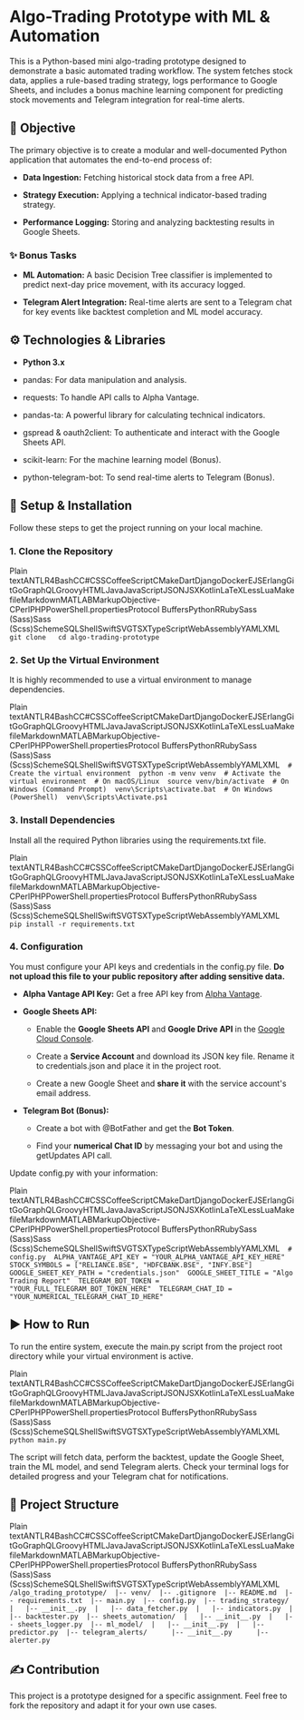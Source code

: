 Algo-Trading Prototype with ML & Automation
===========================================

This is a Python-based mini algo-trading prototype designed to demonstrate a basic automated trading workflow. The system fetches stock data, applies a rule-based trading strategy, logs performance to Google Sheets, and includes a bonus machine learning component for predicting stock movements and Telegram integration for real-time alerts.

🎯 Objective
------------

The primary objective is to create a modular and well-documented Python application that automates the end-to-end process of:

*   **Data Ingestion:** Fetching historical stock data from a free API.
    
*   **Strategy Execution:** Applying a technical indicator-based trading strategy.
    
*   **Performance Logging:** Storing and analyzing backtesting results in Google Sheets.
    

### ✨ Bonus Tasks

*   **ML Automation:** A basic Decision Tree classifier is implemented to predict next-day price movement, with its accuracy logged.
    
*   **Telegram Alert Integration:** Real-time alerts are sent to a Telegram chat for key events like backtest completion and ML model accuracy.
    

⚙️ Technologies & Libraries
---------------------------

*   **Python 3.x**
    
*   pandas: For data manipulation and analysis.
    
*   requests: To handle API calls to Alpha Vantage.
    
*   pandas-ta: A powerful library for calculating technical indicators.
    
*   gspread & oauth2client: To authenticate and interact with the Google Sheets API.
    
*   scikit-learn: For the machine learning model (Bonus).
    
*   python-telegram-bot: To send real-time alerts to Telegram (Bonus).
    

🚀 Setup & Installation
-----------------------

Follow these steps to get the project running on your local machine.

### 1\. Clone the Repository

Plain textANTLR4BashCC#CSSCoffeeScriptCMakeDartDjangoDockerEJSErlangGitGoGraphQLGroovyHTMLJavaJavaScriptJSONJSXKotlinLaTeXLessLuaMakefileMarkdownMATLABMarkupObjective-CPerlPHPPowerShell.propertiesProtocol BuffersPythonRRubySass (Sass)Sass (Scss)SchemeSQLShellSwiftSVGTSXTypeScriptWebAssemblyYAMLXML`   git clone   cd algo-trading-prototype   `

### 2\. Set Up the Virtual Environment

It is highly recommended to use a virtual environment to manage dependencies.

Plain textANTLR4BashCC#CSSCoffeeScriptCMakeDartDjangoDockerEJSErlangGitGoGraphQLGroovyHTMLJavaJavaScriptJSONJSXKotlinLaTeXLessLuaMakefileMarkdownMATLABMarkupObjective-CPerlPHPPowerShell.propertiesProtocol BuffersPythonRRubySass (Sass)Sass (Scss)SchemeSQLShellSwiftSVGTSXTypeScriptWebAssemblyYAMLXML`   # Create the virtual environment  python -m venv venv  # Activate the virtual environment  # On macOS/Linux  source venv/bin/activate  # On Windows (Command Prompt)  venv\Scripts\activate.bat  # On Windows (PowerShell)  venv\Scripts\Activate.ps1   `

### 3\. Install Dependencies

Install all the required Python libraries using the requirements.txt file.

Plain textANTLR4BashCC#CSSCoffeeScriptCMakeDartDjangoDockerEJSErlangGitGoGraphQLGroovyHTMLJavaJavaScriptJSONJSXKotlinLaTeXLessLuaMakefileMarkdownMATLABMarkupObjective-CPerlPHPPowerShell.propertiesProtocol BuffersPythonRRubySass (Sass)Sass (Scss)SchemeSQLShellSwiftSVGTSXTypeScriptWebAssemblyYAMLXML`   pip install -r requirements.txt   `

### 4\. Configuration

You must configure your API keys and credentials in the config.py file. **Do not upload this file to your public repository after adding sensitive data.**

*   **Alpha Vantage API Key:** Get a free API key from [Alpha Vantage](https://www.alphavantage.co/support/#api-key).
    
*   **Google Sheets API:**
    
    *   Enable the **Google Sheets API** and **Google Drive API** in the [Google Cloud Console](https://console.cloud.google.com/).
        
    *   Create a **Service Account** and download its JSON key file. Rename it to credentials.json and place it in the project root.
        
    *   Create a new Google Sheet and **share it** with the service account's email address.
        
*   **Telegram Bot (Bonus):**
    
    *   Create a bot with @BotFather and get the **Bot Token**.
        
    *   Find your **numerical Chat ID** by messaging your bot and using the getUpdates API call.
        

Update config.py with your information:

Plain textANTLR4BashCC#CSSCoffeeScriptCMakeDartDjangoDockerEJSErlangGitGoGraphQLGroovyHTMLJavaJavaScriptJSONJSXKotlinLaTeXLessLuaMakefileMarkdownMATLABMarkupObjective-CPerlPHPPowerShell.propertiesProtocol BuffersPythonRRubySass (Sass)Sass (Scss)SchemeSQLShellSwiftSVGTSXTypeScriptWebAssemblyYAMLXML`   # config.py  ALPHA_VANTAGE_API_KEY = "YOUR_ALPHA_VANTAGE_API_KEY_HERE"  STOCK_SYMBOLS = ["RELIANCE.BSE", "HDFCBANK.BSE", "INFY.BSE"]  GOOGLE_SHEET_KEY_PATH = "credentials.json"  GOOGLE_SHEET_TITLE = "Algo Trading Report"  TELEGRAM_BOT_TOKEN = "YOUR_FULL_TELEGRAM_BOT_TOKEN_HERE"  TELEGRAM_CHAT_ID = "YOUR_NUMERICAL_TELEGRAM_CHAT_ID_HERE"   `

▶️ How to Run
-------------

To run the entire system, execute the main.py script from the project root directory while your virtual environment is active.

Plain textANTLR4BashCC#CSSCoffeeScriptCMakeDartDjangoDockerEJSErlangGitGoGraphQLGroovyHTMLJavaJavaScriptJSONJSXKotlinLaTeXLessLuaMakefileMarkdownMATLABMarkupObjective-CPerlPHPPowerShell.propertiesProtocol BuffersPythonRRubySass (Sass)Sass (Scss)SchemeSQLShellSwiftSVGTSXTypeScriptWebAssemblyYAMLXML`   python main.py   `

The script will fetch data, perform the backtest, update the Google Sheet, train the ML model, and send Telegram alerts. Check your terminal logs for detailed progress and your Telegram chat for notifications.

📂 Project Structure
--------------------

Plain textANTLR4BashCC#CSSCoffeeScriptCMakeDartDjangoDockerEJSErlangGitGoGraphQLGroovyHTMLJavaJavaScriptJSONJSXKotlinLaTeXLessLuaMakefileMarkdownMATLABMarkupObjective-CPerlPHPPowerShell.propertiesProtocol BuffersPythonRRubySass (Sass)Sass (Scss)SchemeSQLShellSwiftSVGTSXTypeScriptWebAssemblyYAMLXML`   /algo_trading_prototype/  |-- venv/  |-- .gitignore  |-- README.md  |-- requirements.txt  |-- main.py  |-- config.py  |-- trading_strategy/  |   |-- __init__.py  |   |-- data_fetcher.py  |   |-- indicators.py  |   |-- backtester.py  |-- sheets_automation/  |   |-- __init__.py  |   |-- sheets_logger.py  |-- ml_model/  |   |-- __init__.py  |   |-- predictor.py  |-- telegram_alerts/      |-- __init__.py      |-- alerter.py   `

✍️ Contribution
---------------

This project is a prototype designed for a specific assignment. Feel free to fork the repository and adapt it for your own use cases.